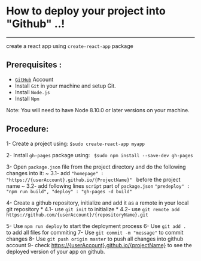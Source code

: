 # How to deploy your project into "Github" ..!
---
create a react app using ``` create-react-app ``` package
## Prerequisites :
- [```GitHub```](https://github.com) Account
- Install `Git` in your machine and setup Git.
- Install `Node.js`
- Install `Npm`

Note: You will need to have Node 8.10.0 or later versions on your machine.

## Procedure:
1- Create a project using:
    ```
    $sudo create-react-app myapp
    ```

2- Install `gh-pages` package using:
    ``` 
    $sudo npm install --save-dev gh-pages 
    ```
    
3- Open `package.json` file from the project directory and do the following changes into it:
    ~ 3.1- add ```"homepage" : "https://{userAccount}.github.io/{ProjectName}" ``` before the project name
    ~ 3.2- add following lines `script` part of `package.json`
    ` "predeploy" : "npm run build",
    "deploy" : "gh-pages -d build" `
    
4- Create a github repository, initialize and add it as a remote in your local git repository
    * 4.1- use ```git init``` to initialize
    * 4.2- use ```git remote add https://github.com/{userAccount}/{repositoryName}.git```
    
5- Use ```npm run deploy``` to start the deployment process
6- Use ```git add . ``` to add all files for commiting
7- Use ```git commit -m "message"``` to commit changes
8- Use ```git push origin master``` to push all changes into github account
9- check [https://{userAccount}.github.io/{projectName}]() to see the deployed version of your app on github.

